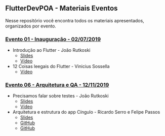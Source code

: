 ## FlutterDevPOA - Materiais Eventos

Nesse repositório você encontra todos os materiais apresentados, organizados por evento.

### [Evento 01 - Inauguração - 02/07/2019](https://github.com/flutterdevpoa/materiais-eventos/tree/master/evento-01-intro)
* Introdução ao Flutter - João Rutkoski
	* [Slides](https://github.com/flutterdevpoa/materiais-eventos/blob/master/evento-01-intro/flutter-intro-joao-rutkoski.pdf)
	*  [Vídeo](https://www.youtube.com/watch?v=k5n5iOgpS3w&feature=youtu.be)
*  12 Coisas leegais do Flutter - Vinicius Sossella
	*  [Vídeo](https://www.youtube.com/watch?v=glq9RiQML3A)

### [Evento 06 - Arquitetura e QA - 12/11/2019](https://github.com/flutterdevpoa/materiais-eventos/tree/master/evento-06-arquitetura-qa)
* Precisamos falar sobre testes - João Rutkoski
	* [Slides](https://github.com/flutterdevpoa/materiais-eventos/tree/master/evento-06-arquitetura-qa/flutter-testing-joao-rutkoski.pdf)
	*  [Vídeo](https://www.youtube.com/watch?v=_uNIPCnuEgk)
*  Arquitetura e estrutura do app Cíngulo - Ricardo Serro e Felipe Passos
	* [Slides](https://github.com/flutterdevpoa/materiais-eventos/tree/master/evento-06-arquitetura-qa/FlutterRS-Cíngulo.pdf)
	* [GitHub](https://github.com/cingulo/flutter-sample)
	* [GitHub](https://github.com/cingulo/api-sample)
